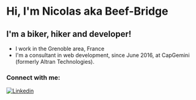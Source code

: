 # Hi, I'm Nicolas aka Beef-Bridge

## I'm a biker, hiker and developer!

- I work in the Grenoble area, France
- I'm a consultant in web development, since June 2016, at CapGemini (formerly Altran Technologies).

### Connect with me:

[![Linkedin](https://img.shields.io/badge/linkedin-777BB4.svg?style=for-the-badge&logo=linkedin&logoColor=white&logoWidth=20)](https://www.linkedin.com/in/parisnicolas/)
